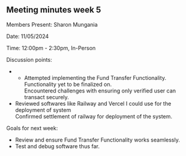 ## Meeting minutes week 5

Members Present: Sharon Mungania

Date: 11/05/2024

Time: 12:00pm - 2:30pm, In-Person
 
Discussion points:  
* * Attempted implementing the Fund Transfer Functionality. 
    Functionality yet to be finalized on.  
    Encountered  challenges with ensuring only verified user can transact securely.  
* Reviewed softwares like Railway and Vercel I could use for the deployment of system  
    Confirmed settlement of railway for deployment of the system.

Goals for next week:  
* Review and ensure Fund Transfer Functionality works seamlessly.  
* Test and debug software thus far.
